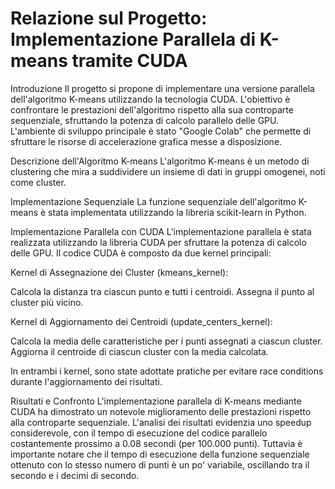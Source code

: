 # Relazione sul Progetto: Implementazione Parallela di K-means tramite CUDA
Introduzione
Il progetto si propone di implementare una versione parallela dell'algoritmo K-means utilizzando la tecnologia CUDA. L'obiettivo è confrontare le prestazioni dell'algoritmo rispetto alla sua controparte sequenziale, sfruttando la potenza di calcolo parallelo delle GPU. L'ambiente di sviluppo principale è stato "Google Colab" che permette di sfruttare le risorse di accelerazione grafica messe a disposizione.

Descrizione dell'Algoritmo K-means
L'algoritmo K-means è un metodo di clustering che mira a suddividere un insieme di dati in gruppi omogenei, noti come cluster.

Implementazione Sequenziale
La funzione sequenziale dell'algoritmo K-means è stata implementata utilizzando la libreria scikit-learn in Python.

Implementazione Parallela con CUDA
L'implementazione parallela è stata realizzata utilizzando la libreria CUDA per sfruttare la potenza di calcolo delle GPU. Il codice CUDA è composto da due kernel principali:

Kernel di Assegnazione dei Cluster (kmeans_kernel):

Calcola la distanza tra ciascun punto e tutti i centroidi.
Assegna il punto al cluster più vicino.

Kernel di Aggiornamento dei Centroidi (update_centers_kernel):

Calcola la media delle caratteristiche per i punti assegnati a ciascun cluster.
Aggiorna il centroide di ciascun cluster con la media calcolata.

In entrambi i kernel, sono state adottate pratiche per evitare race conditions durante l'aggiornamento dei risultati.

Risultati e Confronto
L'implementazione parallela di K-means mediante CUDA ha dimostrato un notevole miglioramento delle prestazioni rispetto alla controparte sequenziale. L'analisi dei risultati evidenzia uno speedup considerevole, con il tempo di esecuzione del codice parallelo costantemente prossimo a 0.08 secondi (per 100.000 punti).
Tuttavia è importante notare che il tempo di esecuzione della funzione sequenziale ottenuto con lo stesso numero di punti è un po' variabile, oscillando tra il secondo e i decimi di secondo.

